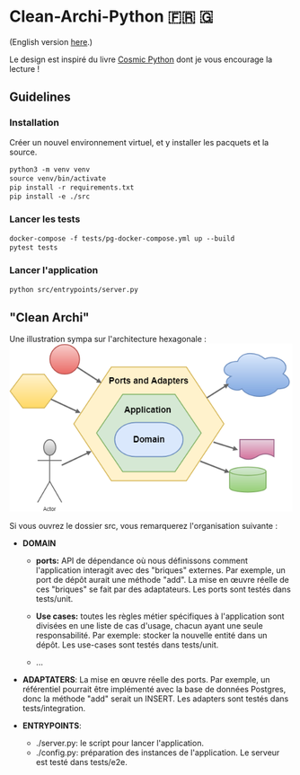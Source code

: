 # Clean-Archi-Python 🇫🇷 🇬

(English version [here](README.md).)


Le design est inspiré du livre [Cosmic Python](https://www.cosmicpython.com/) dont je vous encourage la lecture !

## Guidelines
### Installation
Créer un nouvel environnement virtuel, et y installer les pacquets et la source.
```
python3 -m venv venv 
source venv/bin/activate 
pip install -r requirements.txt
pip install -e ./src
```

### Lancer les tests
```
docker-compose -f tests/pg-docker-compose.yml up --build
pytest tests 
```

### Lancer l'application
```
python src/entrypoints/server.py
```

## "Clean Archi" 

Une illustration sympa sur l'architecture hexagonale : 
![hexagonal-archi](hexagonal-1.png)

Si vous ouvrez le dossier src, vous remarquerez l'organisation suivante :

- **DOMAIN**
    - **ports:** API de dépendance où nous définissons comment l'application interagit avec des "briques" externes. Par exemple, un port de dépôt aurait une méthode "add". La mise en œuvre réelle de ces "briques" se fait par des adaptateurs.
    Les ports sont testés dans tests/unit. 

    - **Use cases:** toutes les règles métier spécifiques à l'application sont divisées en une liste de cas d'usage, chacun ayant une seule responsabilité. Par exemple: stocker la nouvelle entité dans un dépôt.
    Les use-cases sont testés dans tests/unit.  
    - ...
- **ADAPTATERS**:
    La mise en œuvre réelle des ports. Par exemple, un référentiel pourrait être implémenté avec la base de données Postgres, donc la méthode "add" serait un INSERT. 
    Les adapters sont testés dans tests/integration. 

- **ENTRYPOINTS**:
   - ./server.py: le script pour lancer l'application.
   - ./config.py: préparation des instances de l'application.
   Le serveur est testé dans tests/e2e. 
